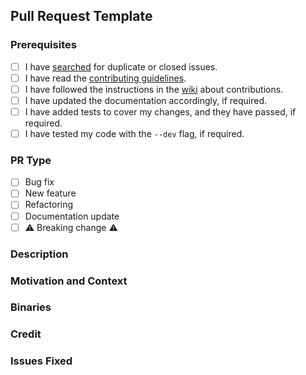 ## Pull Request Template

### Prerequisites

<!-- Take a couple of minutes to help our maintainers work faster by checking of the pre-requisites. -->
<!-- To tick the checkboxes replace the space with an 'x', so [ ] becomes [x] . -->

- [ ] I have [searched](https://github.com/DefinetlyNotAI/Logicytics/pulls) for duplicate or closed issues.
- [ ] I have read the [contributing guidelines](https://github.com/DefinetlyNotAI/Logicytics/blob/main/CONTRIBUTING.md).
- [ ] I have followed the instructions in the [wiki](https://github.com/DefinetlyNotAI/Logicytics/wiki) about contributions.
- [ ] I have updated the documentation accordingly, if required.
- [ ] I have added tests to cover my changes, and they have passed, if required.
- [ ] I have tested my code with the `--dev` flag, if required.

### PR Type

<!-- Take a couple of minutes to help our maintainers work faster by telling us what is the PR guided on. -->
<!-- To tick the checkboxes replace the space with an 'x', so [ ] becomes [x] . -->

- [ ] Bug fix <!-- Non-Breaking Bug Fix - Usually relates to fixing an issue -->
- [ ] New feature <!-- Non-Breaking Change that adds a new feature -->
- [ ] Refactoring <!-- Non-Breaking Change that modifies existing code to refactor it to become more organised -->
- [ ] Documentation
  update <!-- Non-Breaking Change that modifies existing documentation to refactor it or add extra comments - either wiki, md files or code is included here -->
- [ ] ⚠️ Breaking change ⚠️ <!-- Breaking Bug Fix / New Addition that changes how Logicytics works -->

### Description

<!-- REQUIRED: Provide a summary of the PR and what you expected to happen. -->

### Motivation and Context

<!-- REQUIRED: Why is this PR required? What problem does it solve? Why do you want to do it? -->

### Binaries

<!-- If you have any binaries built from the AIP, Upload them here -->
<!-- OPTIONAL for patch updates - To leave empty just type _N/A_ -->

### Credit

<!-- If this PR is a contribution, please mention the contributors here using the appropriate syntax. -->

<!--
### File-Created/CONTRIBUTION by MAIN-Username
What you did, created, removed, refactored, fixed, or discovered.
- [Your GitHub Username](https://github.com/YourGitHubLink)
- [Your GitHub Username](https://github.com/YourGitHubLink) etc...
-->

### Issues Fixed

<!-- REQUIRED: What issues will be fixed? (Format: "#50, #23" etc.) if none exist type _N/A_ -->
